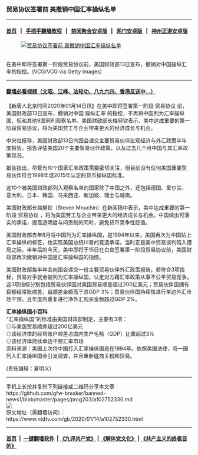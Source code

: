 ### 贸易协议签署前 美撤销中国汇率操纵名单
------------------------

#### [首页](https://github.com/gfw-breaker/banned-news1/blob/master/README.md) &nbsp;&nbsp;|&nbsp;&nbsp; [手把手翻墙教程](https://github.com/gfw-breaker/guides/wiki) &nbsp;&nbsp;|&nbsp;&nbsp; [禁闻聚合安卓版](https://github.com/gfw-breaker/bn-android) &nbsp;&nbsp;|&nbsp;&nbsp; [网门安卓版](https://github.com/oGate2/oGate) &nbsp;&nbsp;|&nbsp;&nbsp; [神州正道安卓版](https://github.com/SzzdOgate/update) 



<div><div class="featured_image">
 <a href="https://i.ntdtv.com/assets/uploads/2020/01/GettyImages-120773488.jpg" target="_blank">
  <figure>
   <img alt="贸易协议签署前 美撤销中国汇率操纵名单" src="https://i.ntdtv.com/assets/uploads/2020/01/GettyImages-120773488-800x450.jpg"/>
  </figure><br/>
 </a>
 <span class="caption">
  在美中即将签署第一阶段贸易协议前，美国财政部13日宣布，撤销对中国操纵汇率的指控。(VCG/VCG via Getty Images)
 </span>
</div>
</div><hr/>

#### [翻墙必看视频（文昭、江峰、法轮功、八九六四、香港反送中...）](http://167.172.214.107/home.html)

<div><div class="post_content" itemprop="articleBody">
 <p>
  【新唐人北京时间2020年01月14日讯】在美中即将签署第一阶段
  <ok href="https://www.ntdtv.com/gb/贸易协议.htm">
   贸易协议
  </ok>
  前，美国财政部13日宣布，撤销对中国
  <ok href="https://www.ntdtv.com/gb/操纵汇率.htm">
   操纵汇率
  </ok>
  的指控，不再将中国列为汇率操纵国，但和其他9国同列观察名单。美国财政部长梅努钦表示，美中达成重要的第一阶段贸易协议，将为美国劳工与企业带来更大的经济成长与机会。
 </p>
 <p>
  中央社报导，美国财政部13日向国会递交主要贸易伙伴宏观经济与外汇政策半年度报告。报告评估美国20个主要贸易伙伴政策，以及过去几个月中国与其汇率政策现况。
 </p>
 <p>
  报告指出，尽管有10个国家汇率政策需要密切关注，但目前没有任何美国重要贸易伙伴符合1998年或2015年认定的货币操纵国标准。
 </p>
 <p>
  这10个被美国财政部列入观察名单的国家除了中国之外，还包括德国、爱尔兰、意大利、日本、韩国、马来西亚、新加坡、瑞士与越南。
 </p>
 <p>
  美国财政部长梅努钦（Steven Mnuchin）在新闻稿中表示，美中达成重要的第一阶段
  <ok href="https://www.ntdtv.com/gb/贸易协议.htm">
   贸易协议
  </ok>
  ，将为美国劳工与企业带来更大的经济成长与机会。中国做出可落实的承诺，提高透明度与问责制的同时，避免货币竞争性贬值。
 </p>
 <p>
  美国财政部去年8月将中国列为汇率操纵国，是1994年以来，美国再次为中国贴上汇率操纵的标签，也实现美国总统川普的竞选承诺，当时正是美中贸易谈判陷入僵局之际。半年后的今天，美中即将于15日在白宫签署第一阶段贸易协议前，美国财政部再次撤销对中国是汇率操纵国的指控。
 </p>
 <p>
  美国财政部每半年会向国会递交一份主要贸易伙伴外汇政策报告，若符合3项指标，贸易对手就会被列为汇率操纵国，认定对方藉汇率政策从事不公平贸易竞争。这3项指标分别包括贸易伙伴国对美国贸易顺差超过200亿美元；贸易伙伴国拥有巨额经常账顺差，且顺差金额高于其GDP 3%；贸易伙伴国持续性进行单边外汇市场干预，且年度内重复进行净外汇购买金额超过GDP 2%。
 </p>
 <p>
  <strong>
   汇率操纵国小百科
  </strong>
  <br/>
  “汇率操纵国”的标准由美国财政部制定，主要有3项：
  <br/>
  ◎与美国贸易顺差超过200亿美元
  <br/>
  ◎该经济体的经常账户顺差占国内生产毛额（GDP）比重超过3%
  <br/>
  ◎该经济体持续单边干预汇率市场
  <br/>
  资料来源：美国上次将中国打入汇率操纵国是在1994年。依照美国法律，将一国列入汇率操纵国会引发调查，并且重新磋商关税和贸易。
 </p>
 <p>
  (责任编辑：夏明义)
 </p>
 <div class="single_ad">
 </div>
</div>
</div>
<hr/>
手机上长按并复制下列链接或二维码分享本文章：<br/>
https://github.com/gfw-breaker/banned-news1/blob/master/pages/prog203/a102752330.md <br/>
<a href='https://github.com/gfw-breaker/banned-news1/blob/master/pages/prog203/a102752330.md'><img src='https://github.com/gfw-breaker/banned-news1/blob/master/pages/prog203/a102752330.md.png'/></a> <br/>
原文地址（需翻墙访问）：https://www.ntdtv.com/gb/2020/01/14/a102752330.html


------------------------
#### [首页](https://github.com/gfw-breaker/banned-news1/blob/master/README.md) &nbsp;|&nbsp; [一键翻墙软件](https://github.com/gfw-breaker/nogfw/blob/master/README.md) &nbsp;| [《九评共产党》](https://github.com/gfw-breaker/9ping.md/blob/master/README.md#九评之一评共产党是什么) | [《解体党文化》](https://github.com/gfw-breaker/jtdwh.md/blob/master/README.md) | [《共产主义的终极目的》](https://github.com/gfw-breaker/gczydzjmd.md/blob/master/README.md)


<img src='http://gfw-breaker.win/banned-news/pages/prog203/a102752330.md' width='0px' height='0px'/>